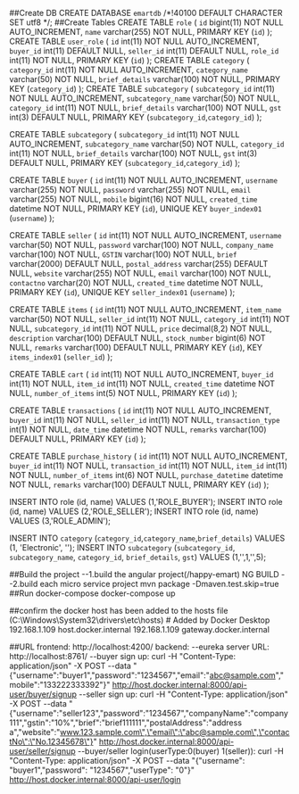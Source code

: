 ##Create DB
CREATE DATABASE `emartdb` /*!40100 DEFAULT CHARACTER SET utf8 */;
##Create Tables
CREATE TABLE `role` (
  `id` bigint(11) NOT NULL AUTO_INCREMENT,
  `name` varchar(255) NOT NULL,
  PRIMARY KEY (`id`)
);
CREATE TABLE `user_role` (
  `id` int(11) NOT NULL AUTO_INCREMENT,
  `buyer_id` int(11) DEFAULT NULL,
  `seller_id` int(11) DEFAULT NULL,
  `role_id` int(11) NOT NULL,
  PRIMARY KEY (`id`)
);
CREATE TABLE `category` (
  `category_id` int(11) NOT NULL AUTO_INCREMENT,
  `category_name` varchar(50) NOT NULL,
  `brief_details` varchar(100) NOT NULL,
  PRIMARY KEY (`category_id`)
);
CREATE TABLE `subcategory` (
  `subcategory_id` int(11) NOT NULL AUTO_INCREMENT,
  `subcategory_name` varchar(50) NOT NULL,
  `category_id` int(11) NOT NULL,
  `brief_details` varchar(100) NOT NULL,
  `gst` int(3) DEFAULT NULL,
  PRIMARY KEY (`subcategory_id`,`category_id`)
);

CREATE TABLE `subcategory` (
  `subcategory_id` int(11) NOT NULL AUTO_INCREMENT,
  `subcategory_name` varchar(50) NOT NULL,
  `category_id` int(11) NOT NULL,
  `brief_details` varchar(100) NOT NULL,
  `gst` int(3) DEFAULT NULL,
  PRIMARY KEY (`subcategory_id`,`category_id`)
);

CREATE TABLE `buyer` (
  `id` int(11) NOT NULL AUTO_INCREMENT,
  `username` varchar(255) NOT NULL,
  `password` varchar(255) NOT NULL,
  `email` varchar(255) NOT NULL,
  `mobile` bigint(16) NOT NULL,
  `created_time` datetime NOT NULL,
  PRIMARY KEY (`id`),
  UNIQUE KEY `buyer_index01` (`username`)
);

CREATE TABLE `seller` (
  `id` int(11) NOT NULL AUTO_INCREMENT,
  `username` varchar(50) NOT NULL,
  `password` varchar(100) NOT NULL,
  `company_name` varchar(100) NOT NULL,
  `GSTIN` varchar(100) NOT NULL,
  `brief` varchar(2000) DEFAULT NULL,
  `postal_address` varchar(255) DEFAULT NULL,
  `website` varchar(255) NOT NULL,
  `email` varchar(100) NOT NULL,
  `contactno` varchar(20) NOT NULL,
  `created_time` datetime NOT NULL,
  PRIMARY KEY (`id`),
  UNIQUE KEY `seller_index01` (`username`)
);

CREATE TABLE `items` (
  `id` int(11) NOT NULL AUTO_INCREMENT,
  `item_name` varchar(50) NOT NULL,
  `seller_id` int(11) NOT NULL,
  `category_id` int(11) NOT NULL,
  `subcategory_id` int(11) NOT NULL,
  `price` decimal(8,2) NOT NULL,
  `description` varchar(100) DEFAULT NULL,
  `stock_number` bigint(6) NOT NULL,
  `remarks` varchar(100) DEFAULT NULL,
  PRIMARY KEY (`id`),
  KEY `items_index01` (`seller_id`)
);

CREATE TABLE `cart` (
  `id` int(11) NOT NULL AUTO_INCREMENT,
  `buyer_id` int(11) NOT NULL,
  `item_id` int(11) NOT NULL,
  `created_time` datetime NOT NULL,
  `number_of_items` int(5) NOT NULL,
  PRIMARY KEY (`id`)
);

CREATE TABLE `transactions` (
  `id` int(11) NOT NULL AUTO_INCREMENT,
  `buyer_id` int(11) NOT NULL,
  `seller_id` int(11) NOT NULL,
  `transaction_type` int(1) NOT NULL,
  `date_time` datetime NOT NULL,
  `remarks` varchar(100) DEFAULT NULL,
  PRIMARY KEY (`id`)
);

CREATE TABLE `purchase_history` (
  `id` int(11) NOT NULL AUTO_INCREMENT,
  `buyer_id` int(11) NOT NULL,
  `transaction_id` int(11) NOT NULL,
  `item_id` int(11) NOT NULL,
  `number_of_items` int(6) NOT NULL,
  `purchase_datetime` datetime NOT NULL,
  `remarks` varchar(100) DEFAULT NULL,
  PRIMARY KEY (`id`)
);

INSERT INTO role (id, name) VALUES (1,'ROLE_BUYER');
INSERT INTO role (id, name) VALUES (2,'ROLE_SELLER');
INSERT INTO role (id, name) VALUES (3,'ROLE_ADMIN');

INSERT INTO `category` (`category_id`,`category_name`,`brief_details`) VALUES (1, 'Electronic', '');
INSERT INTO `subcategory`
(`subcategory_id`,
`subcategory_name`,
`category_id`,
`brief_details`,
`gst`)
VALUES
(1,'',1,'',5);


##Build the project
--1.build the angular project(/happy-emart)
  NG BUILD
--2.build each micro service project
  mvn package -Dmaven.test.skip=true
##Run docker-compose
  docker-compose up

##confirm the docker host has been added to the hosts file  
(C:\Windows\System32\drivers\etc\hosts)
    # Added by Docker Desktop
    192.168.1.109 host.docker.internal
    192.168.1.109 gateway.docker.internal

##URL
  frontend:
       http://localhost:4200/
  backend:
       --eureka server URL:
	       http://localhost:8761/
       --buyer sign up: 
		   curl -H "Content-Type: application/json" -X POST  --data "{\"username\":\"buyer1\",\"password\":\"1234567\",\"email\":\"abc@sample.com\",\"mobile\":\"133222333392\"}" http://host.docker.internal:8000/api-user/buyer/signup
       --seller sign up: 
	       curl -H "Content-Type: application/json" -X POST  --data "{\"username\":\"seller123\",\"password\":\"1234567\",\"companyName\":\"company111\",\"gstin\":\"10%\",\"brief\":\"brief111111\",\"postalAddress\":\"address a\",\"website\":\"www.123.sample.com\",\"email\":\"abc@sample.com\",\"contactNo\":\"No.12345678\"}" http://host.docker.internal:8000/api-user/seller/signup
	  --buyer/seller login(userType:0(buyer) 1(seller)):
	       curl -H "Content-Type: application/json" -X POST  --data "{\"username\": \"buyer1\",\"password\": \"1234567\",\"userType\": \"0\"}" http://host.docker.internal:8000/api-user/login